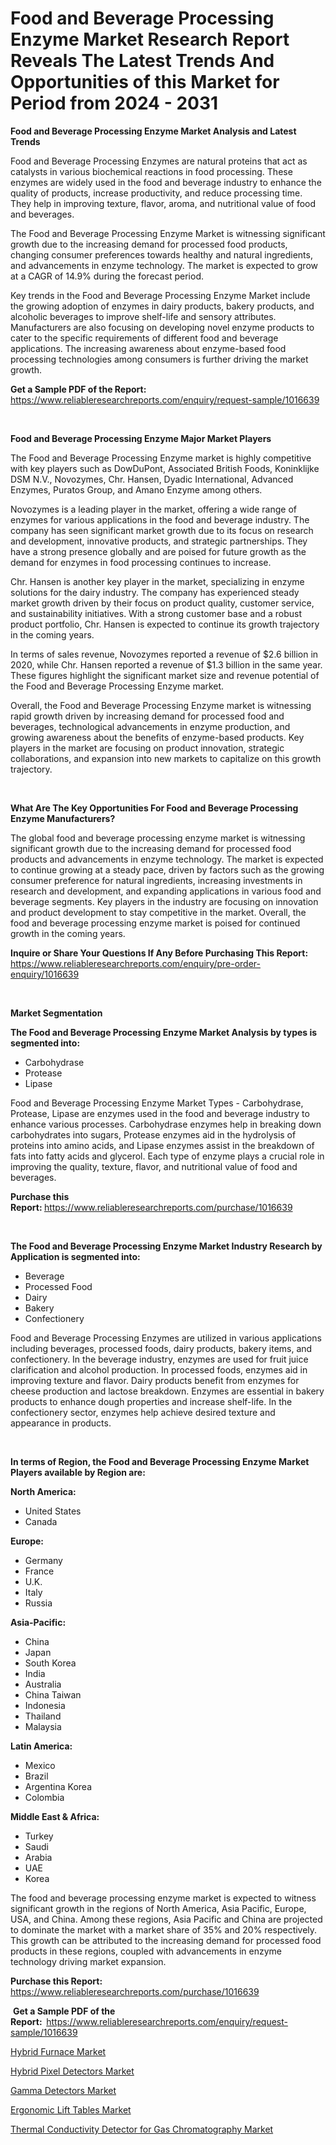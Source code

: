 <p><h1>Food and Beverage Processing Enzyme Market Research Report Reveals The Latest Trends And Opportunities of this Market for Period from 2024 - 2031</h1></p><p><strong>Food and Beverage Processing Enzyme Market Analysis and Latest Trends</strong></p>
<p><p>Food and Beverage Processing Enzymes are natural proteins that act as catalysts in various biochemical reactions in food processing. These enzymes are widely used in the food and beverage industry to enhance the quality of products, increase productivity, and reduce processing time. They help in improving texture, flavor, aroma, and nutritional value of food and beverages.</p><p>The Food and Beverage Processing Enzyme Market is witnessing significant growth due to the increasing demand for processed food products, changing consumer preferences towards healthy and natural ingredients, and advancements in enzyme technology. The market is expected to grow at a CAGR of 14.9% during the forecast period.</p><p>Key trends in the Food and Beverage Processing Enzyme Market include the growing adoption of enzymes in dairy products, bakery products, and alcoholic beverages to improve shelf-life and sensory attributes. Manufacturers are also focusing on developing novel enzyme products to cater to the specific requirements of different food and beverage applications. The increasing awareness about enzyme-based food processing technologies among consumers is further driving the market growth.</p></p>
<p><strong>Get a Sample PDF of the Report:&nbsp;</strong> <a href="https://www.reliableresearchreports.com/enquiry/request-sample/1016639">https://www.reliableresearchreports.com/enquiry/request-sample/1016639</a></p>
<p>&nbsp;</p>
<p><strong>Food and Beverage Processing Enzyme Major Market Players</strong></p>
<p><p>The Food and Beverage Processing Enzyme market is highly competitive with key players such as DowDuPont, Associated British Foods, Koninklijke DSM N.V., Novozymes, Chr. Hansen, Dyadic International, Advanced Enzymes, Puratos Group, and Amano Enzyme among others.</p><p>Novozymes is a leading player in the market, offering a wide range of enzymes for various applications in the food and beverage industry. The company has seen significant market growth due to its focus on research and development, innovative products, and strategic partnerships. They have a strong presence globally and are poised for future growth as the demand for enzymes in food processing continues to increase.</p><p>Chr. Hansen is another key player in the market, specializing in enzyme solutions for the dairy industry. The company has experienced steady market growth driven by their focus on product quality, customer service, and sustainability initiatives. With a strong customer base and a robust product portfolio, Chr. Hansen is expected to continue its growth trajectory in the coming years.</p><p>In terms of sales revenue, Novozymes reported a revenue of $2.6 billion in 2020, while Chr. Hansen reported a revenue of $1.3 billion in the same year. These figures highlight the significant market size and revenue potential of the Food and Beverage Processing Enzyme market.</p><p>Overall, the Food and Beverage Processing Enzyme market is witnessing rapid growth driven by increasing demand for processed food and beverages, technological advancements in enzyme production, and growing awareness about the benefits of enzyme-based products. Key players in the market are focusing on product innovation, strategic collaborations, and expansion into new markets to capitalize on this growth trajectory.</p></p>
<p>&nbsp;</p>
<p><strong>What Are The Key Opportunities For Food and Beverage Processing Enzyme Manufacturers?</strong></p>
<p><p>The global food and beverage processing enzyme market is witnessing significant growth due to the increasing demand for processed food products and advancements in enzyme technology. The market is expected to continue growing at a steady pace, driven by factors such as the growing consumer preference for natural ingredients, increasing investments in research and development, and expanding applications in various food and beverage segments. Key players in the industry are focusing on innovation and product development to stay competitive in the market. Overall, the food and beverage processing enzyme market is poised for continued growth in the coming years.</p></p>
<p><strong>Inquire or Share Your Questions If Any Before Purchasing This Report:</strong> <a href="https://www.reliableresearchreports.com/enquiry/pre-order-enquiry/1016639">https://www.reliableresearchreports.com/enquiry/pre-order-enquiry/1016639</a></p>
<p>&nbsp;</p>
<p><strong>Market Segmentation</strong></p>
<p><strong>The Food and Beverage Processing Enzyme Market Analysis by types is segmented into:</strong></p>
<p><ul><li>Carbohydrase</li><li>Protease</li><li>Lipase</li></ul></p>
<p><p>Food and Beverage Processing Enzyme Market Types - Carbohydrase, Protease, Lipase are enzymes used in the food and beverage industry to enhance various processes. Carbohydrase enzymes help in breaking down carbohydrates into sugars, Protease enzymes aid in the hydrolysis of proteins into amino acids, and Lipase enzymes assist in the breakdown of fats into fatty acids and glycerol. Each type of enzyme plays a crucial role in improving the quality, texture, flavor, and nutritional value of food and beverages.</p></p>
<p><strong>Purchase this Report:&nbsp;</strong><a href="https://www.reliableresearchreports.com/purchase/1016639">https://www.reliableresearchreports.com/purchase/1016639</a></p>
<p>&nbsp;</p>
<p><strong>The Food and Beverage Processing Enzyme Market Industry Research by Application is segmented into:</strong></p>
<p><ul><li>Beverage</li><li>Processed Food</li><li>Dairy</li><li>Bakery</li><li>Confectionery</li></ul></p>
<p><p>Food and Beverage Processing Enzymes are utilized in various applications including beverages, processed foods, dairy products, bakery items, and confectionery. In the beverage industry, enzymes are used for fruit juice clarification and alcohol production. In processed foods, enzymes aid in improving texture and flavor. Dairy products benefit from enzymes for cheese production and lactose breakdown. Enzymes are essential in bakery products to enhance dough properties and increase shelf-life. In the confectionery sector, enzymes help achieve desired texture and appearance in products.</p></p>
<p>&nbsp;</p>
<p><strong>In terms of Region, the Food and Beverage Processing Enzyme Market Players available by Region are:</strong></p>
<p>
    <p> <strong> North America: </strong>
        <ul>
            <li>United States</li>
            <li>Canada</li>
        </ul>
        </p> 
    <p> <strong> Europe: </strong>
        <ul>
            <li>Germany</li>
            <li>France</li>
            <li>U.K.</li>
            <li>Italy</li>
            <li>Russia</li>
        </ul>
        </p> 
    <p> <strong> Asia-Pacific: </strong>
        <ul>
            <li>China</li>
            <li>Japan</li>
            <li>South Korea</li>
            <li>India</li>
            <li>Australia</li>
            <li>China Taiwan</li>
            <li>Indonesia</li>
            <li>Thailand</li>
            <li>Malaysia</li>
        </ul>
        </p> 
    <p> <strong> Latin America: </strong>
        <ul>
            <li>Mexico</li>
            <li>Brazil</li>
            <li>Argentina Korea</li>
            <li>Colombia</li>
        </ul>
        </p> 
    <p> <strong> Middle East & Africa: </strong>
        <ul>
            <li>Turkey</li>
            <li>Saudi</li>
            <li>Arabia</li>
            <li>UAE</li>
            <li>Korea</li>
        </ul>
    </p>
    </p>
<p><p>The food and beverage processing enzyme market is expected to witness significant growth in the regions of North America, Asia Pacific, Europe, USA, and China. Among these regions, Asia Pacific and China are projected to dominate the market with a market share of 35% and 20% respectively. This growth can be attributed to the increasing demand for processed food products in these regions, coupled with advancements in enzyme technology driving market expansion.</p></p>
<p><strong>Purchase this Report: </strong><a href="https://www.reliableresearchreports.com/purchase/1016639">https://www.reliableresearchreports.com/purchase/1016639</a></p>
<p>&nbsp;<strong>Get a Sample PDF of the Report:&nbsp;&nbsp;</strong><a href="https://www.reliableresearchreports.com/enquiry/request-sample/1016639">https://www.reliableresearchreports.com/enquiry/request-sample/1016639</a></p>
<p><strong></strong></p>
<p><p><a href="https://medium.com/@rubencarter5756/hybrid-furnace-market-the-key-to-successful-business-strategy-forecast-till-2031-7d222aa131af">Hybrid Furnace Market</a></p><p><a href="https://medium.com/@rubencarter5756/hybrid-pixel-detectors-market-exploring-market-share-market-trends-and-future-growth-18cee6403e1d">Hybrid Pixel Detectors Market</a></p><p><a href="https://medium.com/@rubencarter5756/gamma-detectors-market-exploring-market-share-market-trends-and-future-growth-d7a841465003">Gamma Detectors Market</a></p><p><a href="https://medium.com/@rubencarter5756/ergonomic-lift-tables-market-report-reveals-the-latest-trends-and-growth-opportunities-of-this-06fd8da3d95b">Ergonomic Lift Tables Market</a></p><p><a href="https://medium.com/@rubencarter5756/thermal-conductivity-detector-for-gas-chromatography-market-analysis-its-cagr-market-segmentation-f54984cd9428">Thermal Conductivity Detector for Gas Chromatography Market</a></p></p>